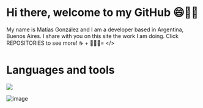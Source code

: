 # Hi there, welcome to my GitHub 😄👋🏼
My name is Matías González and I am a developer based in Argentina, Buenos Aires. I share with you on this site the work I am doing. Click REPOSITORIES to see more!
☕️ + 👨🏽‍💻= </>

# Languages and tools
<img src="{https://img.shields.io/badge/React-20232A?style=for-the-badge&logo=react&logoColor=61DAFB}"/>	
 
![image]({https://img.shields.io/badge/React-20232A?style=for-the-badge&logo=react&logoColor=61DAFB})
